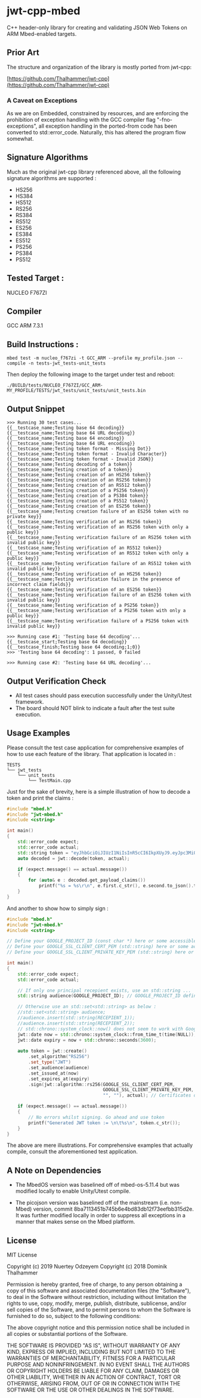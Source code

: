 # jwt-cpp-mbed
C++ header-only library for creating and validating JSON Web Tokens on ARM Mbed-enabled targets.

## Prior Art
The structure and organization of the library is mostly ported from jwt-cpp:

[https://github.com/Thalhammer/jwt-cpp](https://github.com/Thalhammer/jwt-cpp)

### A Caveat on Exceptions
As we are on Embedded, constrained by resources, and are enforcing the prohibition of exception handling with the GCC compiler flag "-fno-exceptions", all exception handling in the ported-from code has been converted to std::error_code. Naturally, this has altered the program flow somewhat.

## Signature Algorithms
Much as the original jwt-cpp library referenced above, all the following signature algorithms are supported :

* HS256
* HS384
* HS512
* RS256
* RS384
* RS512
* ES256
* ES384
* ES512
* PS256
* PS384
* PS512

## Tested Target :
NUCLEO F767ZI

## Compiler 
GCC ARM 7.3.1

## Build Instructions :
```
mbed test -m nucleo_f767zi -t GCC_ARM --profile my_profile.json --compile -n tests-jwt_tests-unit_tests
```

Then deploy the following image to the target under test and reboot:

```
./BUILD/tests/NUCLEO_F767ZI/GCC_ARM-MY_PROFILE/TESTS/jwt_tests/unit_tests/unit_tests.bin
```

## Output Snippet

```
>>> Running 30 test cases...
{{__testcase_name;Testing base 64 decoding}}
{{__testcase_name;Testing base 64 URL decoding}}
{{__testcase_name;Testing base 64 encoding}}
{{__testcase_name;Testing base 64 URL encoding}}
{{__testcase_name;Testing token format - Missing Dot}}
{{__testcase_name;Testing token format - Invalid Character}}
{{__testcase_name;Testing token format - Invalid JSON}}
{{__testcase_name;Testing decoding of a token}}
{{__testcase_name;Testing creation of a token}}
{{__testcase_name;Testing creation of an HS256 token}}
{{__testcase_name;Testing creation of an RS256 token}}
{{__testcase_name;Testing creation of an RS512 token}}
{{__testcase_name;Testing creation of a PS256 token}}
{{__testcase_name;Testing creation of a PS384 token}}
{{__testcase_name;Testing creation of a PS512 token}}
{{__testcase_name;Testing creation of an ES256 token}}
{{__testcase_name;Testing creation failure of an ES256 token with no private key}}
{{__testcase_name;Testing verification of an RS256 token}}
{{__testcase_name;Testing verification of an RS256 token with only a public key}}
{{__testcase_name;Testing verification failure of an RS256 token with invalid public key}}
{{__testcase_name;Testing verification of an RS512 token}}
{{__testcase_name;Testing verification of an RS512 token with only a public key}}
{{__testcase_name;Testing verification failure of an RS512 token with invalid public key}}
{{__testcase_name;Testing verification of an HS256 token}}
{{__testcase_name;Testing verification failure in the presence of incorrect claim fields}}
{{__testcase_name;Testing verification of an ES256 token}}
{{__testcase_name;Testing verification failure of an ES256 token with invalid public key}}
{{__testcase_name;Testing verification of a PS256 token}}
{{__testcase_name;Testing verification of a PS256 token with only a public key}}
{{__testcase_name;Testing verification failure of a PS256 token with invalid public key}}

>>> Running case #1: 'Testing base 64 decoding'...                                                  
{{__testcase_start;Testing base 64 decoding}}
{{__testcase_finish;Testing base 64 decoding;1;0}}
>>> 'Testing base 64 decoding': 1 passed, 0 failed

>>> Running case #2: 'Testing base 64 URL decoding'...

```

## Output Verification Check
* All test cases should pass execution successfully under the Unity/Utest framework. 
* The board should NOT blink to indicate a fault after the test suite execution.

## Usage Examples
Please consult the test case application for comprehensive examples of how to use each feature of the library. That application is located in :

```
TESTS
└── jwt_tests
    └── unit_tests
        └── TestMain.cpp
```
Just for the sake of brevity, here is a simple illustration of how to decode a token and print the claims :

```c++
#include "mbed.h"
#include "jwt-mbed.h"
#include <cstring>

int main() 
{
    std::error_code expect;
    std::error_code actual;
    std::string token = "eyJhbGciOiJIUzI1NiIsInR5cCI6IkpXUyJ9.eyJpc3MiOiJhdXRoMCJ9.AbIJTDMFc7yUa5MhvcP03nJPyCPzZtQcGEp-zWfOkEE";
    auto decoded = jwt::decode(token, actual);

    if (expect.message() == actual.message())
    {
        for (auto& e : decoded.get_payload_claims())
            printf("%s = %s\r\n", e.first.c_str(), e.second.to_json().to_str().c_str());
    }
}
```
And another to show how to simply sign :
```c++
#include "mbed.h"
#include "jwt-mbed.h"
#include <cstring>

// Define your GOOGLE_PROJECT_ID (const char *) here or some accessible elsewhere.
// Define your GOOGLE_SSL_CLIENT_CERT_PEM (std::string) here or some accessible elsewhere.
// Define your GOOGLE_SSL_CLIENT_PRIVATE_KEY_PEM (std::string) here or some accessible elsewhere.

int main() 
{
    std::error_code expect;
    std::error_code actual;

    // If only one principal recepient exists, use an std::string ...
    std::string audience(GOOGLE_PROJECT_ID); // GOOGLE_PROJECT_ID defined as const char *

    // Otherwise use an std::set<std::string> as below :
    //std::set<std::string> audience;
    //audience.insert(std::string(RECEPIENT_1));
    //audience.insert(std::string(RECEPIENT_2));
    // std::chrono::system_clock::now() does not seem to work with Google Cloud IOT.
    jwt::date now = std::chrono::system_clock::from_time_t(time(NULL));
    jwt::date expiry = now + std::chrono::seconds(3600);
    
    auto token = jwt::create()
        .set_algorithm("RS256")
        .set_type("JWT")
        .set_audience(audience)
        .set_issued_at(now)
        .set_expires_at(expiry)
        .sign(jwt::algorithm::rs256(GOOGLE_SSL_CLIENT_CERT_PEM,
                                    GOOGLE_SSL_CLIENT_PRIVATE_KEY_PEM,
                                    "", ""), actual); // Certificates defined as std::string

    if (expect.message() == actual.message())
    {
        // No errors whilst signing. Go ahead and use token
        printf("Generated JWT token := \n\t%s\n", token.c_str()); 
    }
}
```
The above are mere illustrations. For comprehensive examples that actually compile, consult the aforementioned test application.

## A Note on Dependencies
* The MbedOS version was baselined off of mbed-os-5.11.4 but was modified locally to enable Unity/Utest compile.

* The picojson version was baselined off of the mainstream (i.e. non-Mbed) version, commit 8ba7113451b745b6e4bd83db12f73eefbb315d2e. It was further modified locally in order to suppress all exceptions in a manner that makes sense on the Mbed platform. 

## License
MIT License

Copyright (c) 2019 Nuertey Odzeyem
Copyright (c) 2018 Dominik Thalhammer

Permission is hereby granted, free of charge, to any person obtaining a copy
of this software and associated documentation files (the "Software"), to deal
in the Software without restriction, including without limitation the rights
to use, copy, modify, merge, publish, distribute, sublicense, and/or sell
copies of the Software, and to permit persons to whom the Software is
furnished to do so, subject to the following conditions:

The above copyright notice and this permission notice shall be included in all
copies or substantial portions of the Software.

THE SOFTWARE IS PROVIDED "AS IS", WITHOUT WARRANTY OF ANY KIND, EXPRESS OR
IMPLIED, INCLUDING BUT NOT LIMITED TO THE WARRANTIES OF MERCHANTABILITY,
FITNESS FOR A PARTICULAR PURPOSE AND NONINFRINGEMENT. IN NO EVENT SHALL THE
AUTHORS OR COPYRIGHT HOLDERS BE LIABLE FOR ANY CLAIM, DAMAGES OR OTHER
LIABILITY, WHETHER IN AN ACTION OF CONTRACT, TORT OR OTHERWISE, ARISING FROM,
OUT OF OR IN CONNECTION WITH THE SOFTWARE OR THE USE OR OTHER DEALINGS IN THE
SOFTWARE.

